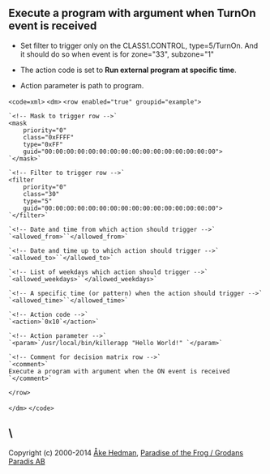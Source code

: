 
## Execute a program with argument when TurnOn event is received


*  Set filter to trigger only on the CLASS1.CONTROL, type=5/TurnOn. And it should do so when event is for zone="33", subzone="1" 

*  The action code is set to __Run external program at specific time__.  

*  Action parameter is path to program. 


`<code=xml>`
`<dm>`
    `<row enabled="true" groupid="example">`     
 
    `<!-- Mask to trigger row -->`            
    <mask 
        priority="0" 
        class="0xFFFF" 
        type="0xFF" 
        guid="00:00:00:00:00:00:00:00:00:00:00:00:00:00:00:00">
    `</mask>`         
 
    `<!-- Filter to trigger row -->`         
    <filter
        priority="0" 
        class="30" 
        type="5" 
        guid="00:00:00:00:00:00:00:00:00:00:00:00:00:00:00:00">
    `</filter>`         
 
    `<!-- Date and time from which action should trigger -->`         
    `<allowed_from>``</allowed_from>`         
 
    `<!-- Date and time up to which action should trigger -->`         
    `<allowed_to>``</allowed_to>`         
 
    `<!-- List of weekdays which action should trigger -->`        
    `<allowed_weekdays>``</allowed_weekdays>`         
 
    `<!-- A specific time (or pattern) when the action should trigger -->`
    `<allowed_time>``</allowed_time>` 
 
    `<!-- Action code -->`         
    `<action>`0x10`</action>`         
 
    `<!-- Action parameter -->`         
    `<param>`/usr/local/bin/killerapp "Hello World!" `</param>`         
 
    `<!-- Comment for decision matrix row -->`         
    `<comment>`
    Execute a program with argument when the ON event is received
    `</comment>`   
 
`</row>` 

`</dm>`
`</code>`



\\ 
----
Copyright (c) 2000-2014 [Åke Hedman](mailto/akhe@grodansparadis.com), [Paradise of the Frog / Grodans Paradis AB](http://www.grodansparadis.com)
